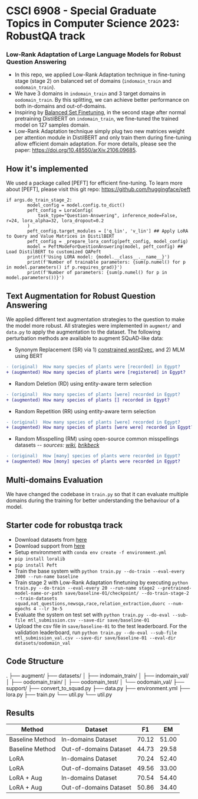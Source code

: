 # CSCI 6908 - Special Graduate Topics in Computer Science 2023: RobustQA track

### Low-Rank Adaptation of Large Language Models for Robust Question Answering
- In this repo, we applied Low-Rank Adaptation technique in fine-tuning stage (stage 2) on balanced set of domains (`indomain_train` and `oodomain_train`).
- We have 3 domains in `indomain_train` and 3 target domains in `oodomain_train`. By this splitting, we can achieve better performance on both in-domains and out-of-domains.
- Inspiring by [Balanced Set Finetuning](https://arxiv.org/abs/2003.06957), in the second stage after normal pretraining DistilBERT on `indomain_train`, we fine-tuned the trained model on 127 samples domain. 
- Low-Rank Adaptation technique simply plug two new matrices weight per attention module in DistilBERT and only train them during fine-tuning allow efficient domain adaptation. For more details, please see the paper: https://doi.org/10.48550/arXiv.2106.09685.

## How it's implemented
We used a package called [PEFT] for efficient fine-tuning. To learn more about [PEFT], please visit this git repo: https://github.com/huggingface/peft
```
if args.do_train_stage_2:
        model_config = model.config.to_dict()
        peft_config = LoraConfig(
            task_type="Question-Answering", inference_mode=False, r=24, lora_alpha=32, lora_dropout=0.2
        )
        peft_config.target_modules = ['q_lin', 'v_lin'] ## Apply LoRA to Query and Value Matrices in DistilBERT
        peft_config = _prepare_lora_config(peft_config, model_config)
        model = PeftModeForQuestionAnswering(model, peft_config) ## Load DistilBERT to customized QAPeft
        print(f'Using LORA model: {model.__class__.__name__}')
        print(f'Number of trainable parameters: {sum(p.numel() for p in model.parameters() if p.requires_grad)}')
        print(f'Number of parameters: {sum(p.numel() for p in model.parameters())}')
```

## Text Augmentation for Robust Question Answering
We applied different text augmentation strategies to the question to make the model more robust. All strategies were implemented in `augment/` and `data.py` to apply the augmentation to the dataset. The following perturbation methods are available to augment SQuAD-like data:
- Synonym Replacement (SR) via 1) [constrained word2vec](https://arxiv.org/pdf/1603.00892.pdf), and 2) MLM using BERT
```diff
- (original)  How many species of plants were [recorded] in Egypt?
+ (augmented) How many species of plants were [registered] in Egypt?
```
- Random Deletion (RD) using entity-aware term selection
```diff
- (original)  How many species of plants [were] recorded in Egypt?
+ (augmented) How many species of plants [] recorded in Egypt?
```
- Random Repetition (RR) using entity-aware term selection
```diff
- (original)  How many species of plants [were] recorded in Egypt?
+ (augmented) How many species of plants [were were] recorded in Egypt?
```
- Random Misspelling (RM) using open-source common misspellings datasets
    -- *sources: [wiki](https://en.wikipedia.org/wiki/Wikipedia:Lists_of_common_misspellings), [brikbeck](https://www.dcs.bbk.ac.uk/~ROGER/corpora.html)*
```diff
- (original)  How [many] species of plants were recorded in Egypt?
+ (augmented) How [mony] species of plants were recorded in Egypt?
```
## Multi-domains Evaluation
We have changed the codebase in `train.py` so that it can evaluate multiple domains during the training for better understanding the behaviour of a model.

## Starter code for robustqa track
- Download datasets from [here](https://drive.google.com/file/d/1Fv2d30hY-2niU7t61ktnMsi_HUXS6-Qx/view?usp=sharing)
- Download support from [here](https://github.com/searchableai/KitanaQA/tree/master/src/kitanaqa/support)
- Setup environment with `conda env create -f environment.yml`
- ``pip install loralib``
- ``pip install Peft``
- Train the base system with `python train.py --do-train --eval-every 2000 --run-name baseline`
- Train stage 2 with Low-Rank Adaptation finetuning by executing `python train.py --do-train --eval-every 20 --run-name stage2 --pretrained-model-name-or-path save/baseline-01/checkpoint/ --do-train-stage-2 --train-datasets squad,nat_questions,newsqa,race,relation_extraction,duorc --num-epochs 4 --lr 3e-5`
- Evaluate the system on test set with `python train.py --do-eval --sub-file mtl_submission.csv --save-dir save/baseline-01`
- Upload the csv file in `save/baseline-01` to the test leaderboard. For the validation leaderboard, run `python train.py --do-eval --sub-file mtl_submission_val.csv --save-dir save/baseline-01 --eval-dir datasets/oodomain_val`

## Code Structure
.
├── augment/
├── datasets/
│ ├── indomain_train/
│ ├── indomain_val/
│ ├── oodomain_train/
│ ├── oodomain_test/
│ └── oodomain_val/
├── support/
├── convert_to_squad.py
├── data.py
├── environment.yml
├── lora.py
├── train.py
└── util.py
└── util.py


## Results
| Method | Dataset | F1 | EM |
| --- | --- | --- | --- |
| Baseline Method | In-domains Dataset | 70.12 | 51.00 |
| Baseline Method | Out-of-domains Dataset | 44.73 | 29.58 |
| LoRA | In-domains Dataset | 70.24 | 52.40 |
| LoRA | Out-of-domains Dataset | 49.56 | 33.00 |
| LoRA + Aug | In-domains Dataset | 70.54 | 54.40 |
| LoRA + Aug | Out-of-domains Dataset | 50.86 | 34.40 |

